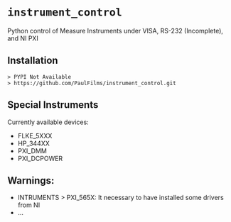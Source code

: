 # `instrument_control`
Python control of Measure Instruments under VISA, RS-232 (Incomplete), and NI PXI


## Installation

    > PYPI Not Available
    > https://github.com/PaulFilms/instrument_control.git


## Special Instruments
Currently available devices:
- FLKE_5XXX
- HP_344XX
- PXI_DMM
- PXI_DCPOWER


## Warnings:
- INTRUMENTS > PXI_565X:
    It necessary to have installed some drivers from NI
- ...
